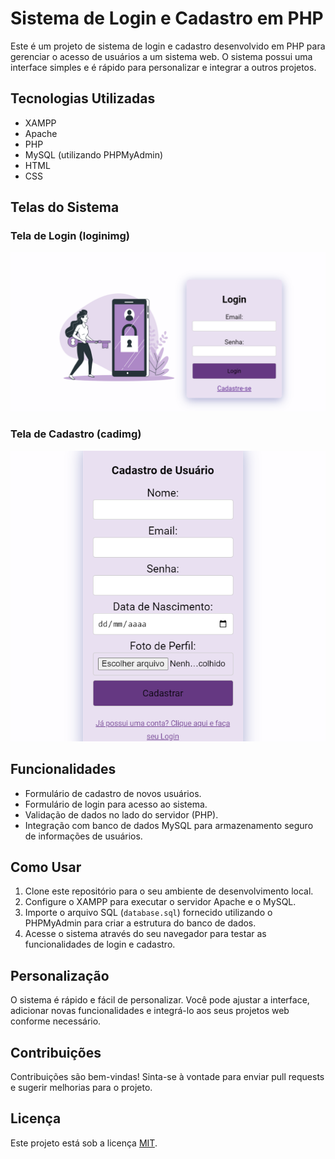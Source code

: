 # Sistema de Login e Cadastro em PHP

Este é um projeto de sistema de login e cadastro desenvolvido em PHP para gerenciar o acesso de usuários a um sistema web. O sistema possui uma interface simples e é rápido para personalizar e integrar a outros projetos.

## Tecnologias Utilizadas

- XAMPP
- Apache
- PHP
- MySQL (utilizando PHPMyAdmin)
- HTML
- CSS

## Telas do Sistema

### Tela de Login (loginimg)
![Tela de Login](src/img/loginimg.png)

### Tela de Cadastro (cadimg)
![Tela de Cadastro](src/img/cadimg.png)

## Funcionalidades

- Formulário de cadastro de novos usuários.
- Formulário de login para acesso ao sistema.
- Validação de dados no lado do servidor (PHP).
- Integração com banco de dados MySQL para armazenamento seguro de informações de usuários.

## Como Usar

1. Clone este repositório para o seu ambiente de desenvolvimento local.
2. Configure o XAMPP para executar o servidor Apache e o MySQL.
3. Importe o arquivo SQL (`database.sql`) fornecido utilizando o PHPMyAdmin para criar a estrutura do banco de dados.
4. Acesse o sistema através do seu navegador para testar as funcionalidades de login e cadastro.

## Personalização

O sistema é rápido e fácil de personalizar. Você pode ajustar a interface, adicionar novas funcionalidades e integrá-lo aos seus projetos web conforme necessário.

## Contribuições

Contribuições são bem-vindas! Sinta-se à vontade para enviar pull requests e sugerir melhorias para o projeto.

## Licença

Este projeto está sob a licença [MIT](LICENSE).
